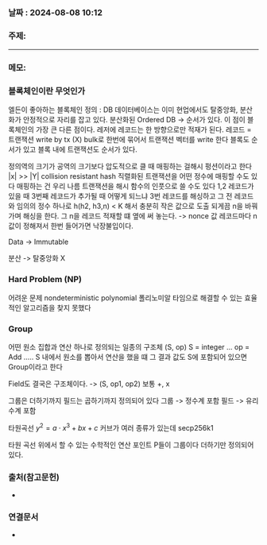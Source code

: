 
### 날짜 : 2024-08-08 10:12

### 주제: 

---
### 메모:
### 블록체인이란 무엇인가
엘든이 좋아하는 블록체인 정의 : DB
데이터베이스는 이미 현업에서도 탈중앙화, 분산화가 안정적으로 자리를 잡고 있다.
분산화된 Ordered DB -> 순서가 있다.
이 점이 블록체인의 가장 큰 다른 점이다.
레저에 레코드는 한 방향으로만 적재가 된다.
레코드 = 트랜잭션
write by tx (X)
bulk로 한번에 묶어서 트랜잭션 벡터를 write 한다
블록도 순서가 있고 블록 내에 트랜잭션도 순서가 있다.

정의역의 크기가 공역의 크기보다 압도적으로 클 때 매핑하는 걸해시 펑션이라고 한다
|x| >> |Y|
collision resistant hash 
직렬화된 트랜잭션을 어떤 정수에 매핑할 수도 있다 
매핑하는 건 우리 나름
트랜잭션을 해시 함수의 인풋으로 쓸 수도 있다
1,2 레코드가 있을 때 3번째 레코드가 추가될 때 어떻게 되느냐
3번 레코드를 해싱하고 그 전 레코드와 임의의 정수 하나로
h(h2, h3,n) < K 해서 충분히 작은 값으로 도출 되게끔 n을 바꿔가며 해싱을 한다.
그 n을 레코드 적재할 떄 옆에 써 놓는다. -> nonce 값
레코드마다 n 값이 정해져서 한번 들어가면 낙장불입이다.

Data -> Immutable

분산 -> 탈중앙화 X

### Hard Problem (NP)
어려운 문제
nondeterministic polynomial
폴리노미알 타임으로 해결할 수 있는 효율적인 알고리즘을 찾지 못했다

### Group 
어떤 원소 집합과 연산 하나로 정의되는 일종의 구조체
(S, op)
S = integer ...
op = Add .....
S 내에서 원소를 뽑아서 연산을 했을 떄 그 결과 값도 S에 포함되어 있으면 Group이라고 한다

Field도 결국은 구조체이다.  -> (S, op1, op2)
보통 +, x 

그룹은 더하기까지 필드는 곱하기까지 정의되어 있다
그룹 -> 정수계 포함
필드 -> 유리수계 포함

타원곡선
$y^{2}= a{\cdot}x^{3}+bx+c$ 
커브가 여러 종류가 있는데 secp256k1

타원 곡선 위에서 할 수 있는 수학적인 연산
포인트 P들이 그룹이다
더하기만 정의되어 있다.

### 출처(참고문헌)
-

### 연결문서
-